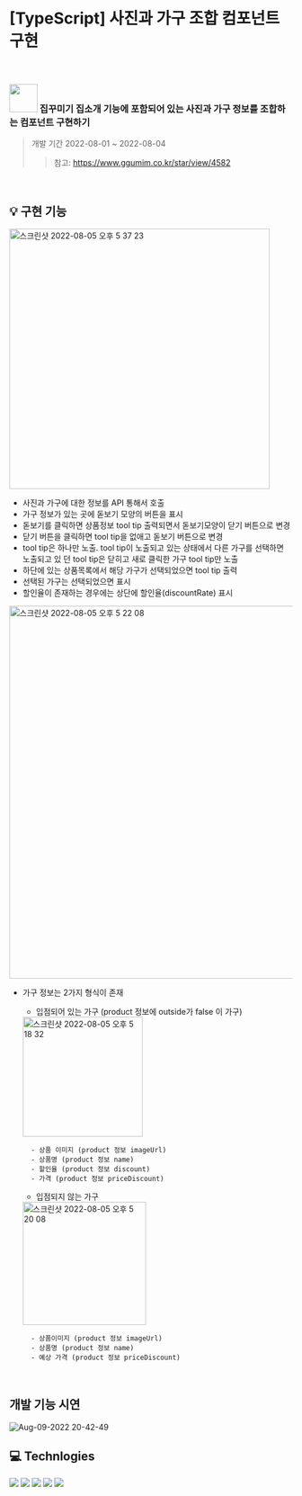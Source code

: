 # [TypeScript] 사진과 가구 조합 컴포넌트 구현

<br>

### <img width="50" src="https://user-images.githubusercontent.com/104499132/185838178-be2d91e9-1f31-4844-898b-0600660b8ff9.png"> 집꾸미기 집소개 기능에 포함되어 있는 사진과 가구 정보를 조합하는 컴포넌트 구현하기
> 개발 기간 2022-08-01 ~ 2022-08-04
>> 참고: https://www.ggumim.co.kr/star/view/4582

<br>


## 💡 구현 기능

<img width="463" alt="스크린샷 2022-08-05 오후 5 37 23" src="https://user-images.githubusercontent.com/104499132/183037953-0087b515-a56d-4f14-b380-275302452533.png">




- 사진과 가구에 대한 정보를 API 통해서 호출
- 가구 정보가 있는 곳에 돋보기 모양의 버튼을 표시
- 돋보기를 클릭하면 상품정보 tool tip 출력되면서 돋보기모양이 닫기 버튼으로 변경
- 닫기 버튼을 클릭하면 tool tip을 없애고 돋보기 버튼으로 변경
- tool tip은 하나만 노출. tool tip이 노출되고 있는 상태에서 다른 가구를 선택하면 노출되고 있 던 tool tip은 닫히고 새로 클릭한 가구 tool tip만 노출
- 하단에 있는 상품목록에서 해당 가구가 선택되었으면 tool tip 출력
- 선택된 가구는 선택되었으면 표시
- 할인율이 존재하는 경우에는 상단에 할인율(discountRate) 표시
 <img width="663" alt="스크린샷 2022-08-05 오후 5 22 08" src="https://user-images.githubusercontent.com/104499132/183035039-199070f9-5130-4aeb-b6de-e5844a8d8f16.png">

- 가구 정보는 2가지 형식이 존재
    - 입점되어 있는 가구 (product 정보에 outside가 false 이 가구)
     <img width="213" alt="스크린샷 2022-08-05 오후 5 18 32" src="https://user-images.githubusercontent.com/104499132/183034359-2d422bd1-795c-4e96-bf57-05815c2d91fa.png">


        - 상품 이미지 (product 정보 imageUrl)
        - 상품명 (product 정보 name)
        - 할인율 (product 정보 discount)
        - 가격 (product 정보 priceDiscount)
        
    - 입점되지 않는 가구
    <img width="219" alt="스크린샷 2022-08-05 오후 5 20 08" src="https://user-images.githubusercontent.com/104499132/183034635-764dbbe3-2596-4fbe-93c1-4d17cb637fad.png">
        
        - 상품이미지 (product 정보 imageUrl)
        - 상품명 (product 정보 name)
        - 예상 가격 (product 정보 priceDiscount)

<br>

## 개발 기능 시연
![Aug-09-2022 20-42-49](https://user-images.githubusercontent.com/104499132/183640009-c5f1f0af-ff30-47af-8ebb-508902ff160f.gif)


## 💻 Technlogies

<img src="https://img.shields.io/badge/TypeScript-3178C6?style=for-the-badge&logo=TypeScript&logoColor=white"> <img src="https://img.shields.io/badge/React-61DAFB?style=for-the-badge&logo=React&logoColor=black"> <img src="https://img.shields.io/badge/HTML-E34F26?style=for-the-badge&logo=HTML5&logoColor=white"> <img src="https://img.shields.io/badge/CSS-1572B6?style=for-the-badge&logo=CSS3&logoColor=white">  <img src="https://img.shields.io/badge/Styledcomponents-DB7093?style=for-the-badge&logo=styledcomponents&logoColor=white"> 

<br>
